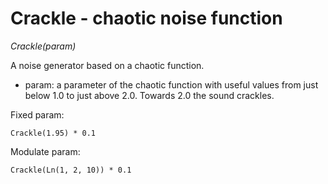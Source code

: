 # Crackle - chaotic noise function

_Crackle(param)_

A noise generator based on a chaotic function.

- param: a parameter of the chaotic function with useful values from just below 1.0 to just above 2.0. Towards 2.0 the sound crackles.

Fixed param:

	Crackle(1.95) * 0.1

Modulate param:

	Crackle(Ln(1, 2, 10)) * 0.1

